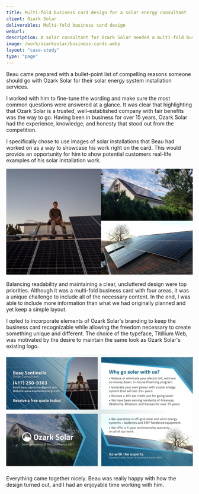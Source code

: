 ```yaml
---
title: Multi-fold business card design for a solar energy consultant
client: Ozark Solar
deliverables: Multi-fold business card design
weburl:
description: A solar consultant for Ozark Solar needed a multi-fold business card to give out to residents in the area that might be interested in having a solar energy system installed. I sat down with Beau to understand their services and create a unique yet clear business card design.
image: /work/ozarksolar/business-cards.webp
layout: "case-study"
type: "page"
---
```


Beau came prepared with a bullet-point list of compelling reasons someone should go with Ozark Solar for their solar energy system installation services. 

I worked with him to fine-tune the wording and make sure the most common questions were answered at a glance. It was clear that highlighting that Ozark Solar is a trusted, well-established company with fair benefits was the way to go. Having been in business for over 15 years, Ozark Solar had the experience, knowledge, and honesty that stood out from the competition.

I specifically chose to use images of solar installations that Beau had worked on as a way to showcase his work right on the card. This would provide an opportunity for him to show potential customers real-life examples of his solar installation work.

![Solar installations](/work/ozarksolar/images.jpg "Beau's solar installations")

Balancing readability and maintaining a clear, uncluttered design were top priorities. Although it was a multi-fold business card with four areas, it was a unique challenge to include all of the necessary content. In the end, I was able to include more information than what we had originally planned and yet keep a simple layout.

I opted to incorporate elements of Ozark Solar's branding to keep the business card recognizable while allowing the freedom necessary to create something unique and different. The choice of the typeface, Titillium Web, was motivated by the desire to maintain the same look as Ozark Solar's existing logo.

![The sides of the business card](/work/ozarksolar/business-card-design-sides.webp "The four sides of the business card")

Everything came together nicely. Beau was really happy with how the design turned out, and I had an enjoyable time working with him.